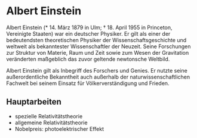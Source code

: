 # Albert Einstein

Albert Einstein (* 14. März 1879 in Ulm; † 18. April 1955 in Princeton, Vereinigte Staaten) war ein deutscher Physiker. Er gilt als einer der bedeutendsten theoretischen Physiker der Wissenschaftsgeschichte und weltweit als bekanntester Wissenschaftler der Neuzeit. Seine Forschungen zur Struktur von Materie, Raum und Zeit sowie zum Wesen der Gravitation veränderten maßgeblich das zuvor geltende newtonsche Weltbild.

Albert Einstein gilt als Inbegriff des Forschers und Genies. Er nutzte seine außerordentliche Bekanntheit auch außerhalb der naturwissenschaftlichen Fachwelt bei seinem Einsatz für Völkerverständigung und Frieden.

## Hauptarbeiten
* spezielle Relativitätstheorie
* allgemeine Relativitätstheorie
* Nobelpreis: photoelektrischer Effekt


